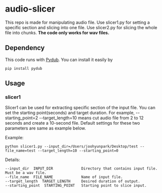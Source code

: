 # audio-slicer
This repo is made for manipulating audio file. Use slicer1.py for setting a specific section and slicing into one file. Use slicer2.py for slicing the whole file into chunks. 
**The code only works for wav files.** 

## Dependency 
This code runs with [Pydub](https://github.com/jiaaro/pydub). You can install it easily by
```
pip install pydub
```

## Usage
### slicer1
Slicer1 can be used for extracting specific section of the input file. You can set the starting point(seconds) and target duration. For example, --starting_point=2 --target_length=10 means cut audio file from 2 to 12 seconds and create a 10-second file. Default settings for these two parameters are same as example below. 

Example: <br>
```
python slicer1.py --input_dir=/Users/joohyunpark/Desktop/test --file_name=test --target_length=10 --starting_point=0
```

Details: <br>
```
--input_dir  INPUT_DIR             Directory that contains input file. Must be a wav file.
--file_name  FILE_NAME             Name of input file.
--target_length  TARGET_LENGTH     Desired duration of output.
--starting_point  STARTING_POINT   Starting point to slice input.
```


